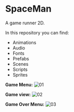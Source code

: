 # SpaceMan
A game runner 2D.

In this repository you can find:
* Animations
* Audio
* Fonts
* Prefabs
* Scenes
* Scripts
* Sprites

**Game Menu:**
![01](https://user-images.githubusercontent.com/46495565/61232740-a14e3900-a6f4-11e9-8ccd-905a9d7652d8.PNG)

**Game view:**
![02](https://user-images.githubusercontent.com/46495565/61232742-a14e3900-a6f4-11e9-9ef2-318b6ef8717a.PNG)

**Game Over Menu:**
![03](https://user-images.githubusercontent.com/46495565/61232741-a14e3900-a6f4-11e9-9454-845f71c3c2bc.PNG)

